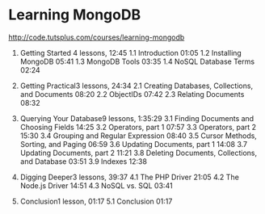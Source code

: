 # Learning MongoDB

http://code.tutsplus.com/courses/learning-mongodb

1. Getting Started 4 lessons, 12:45
  1.1 Introduction 01:05
  1.2 Installing MongoDB 05:41
  1.3 MongoDB Tools 03:35
  1.4 NoSQL Database Terms 02:24

2. Getting Practical3 lessons, 24:34
  2.1 Creating Databases, Collections, and Documents 08:20
  2.2 ObjectIDs 07:42
  2.3 Relating Documents 08:32

3. Querying Your Database9 lessons, 1:35:29
  3.1 Finding Documents and Choosing Fields 14:25
  3.2 Operators, part 1 07:57
  3.3 Operators, part 2 15:30
  3.4 Grouping and Regular Expression 08:40
  3.5 Cursor Methods, Sorting, and Paging 06:59
  3.6 Updating Documents, part 1 14:08
  3.7 Updating Documents, part 2 11:21
  3.8 Deleting Documents, Collections, and Database 03:51
  3.9 Indexes 12:38

4. Digging Deeper3 lessons, 39:37
  4.1 The PHP Driver 21:05
  4.2 The Node.js Driver 14:51
  4.3 NoSQL vs. SQL 03:41

5. Conclusion1 lesson, 01:17
  5.1 Conclusion 01:17